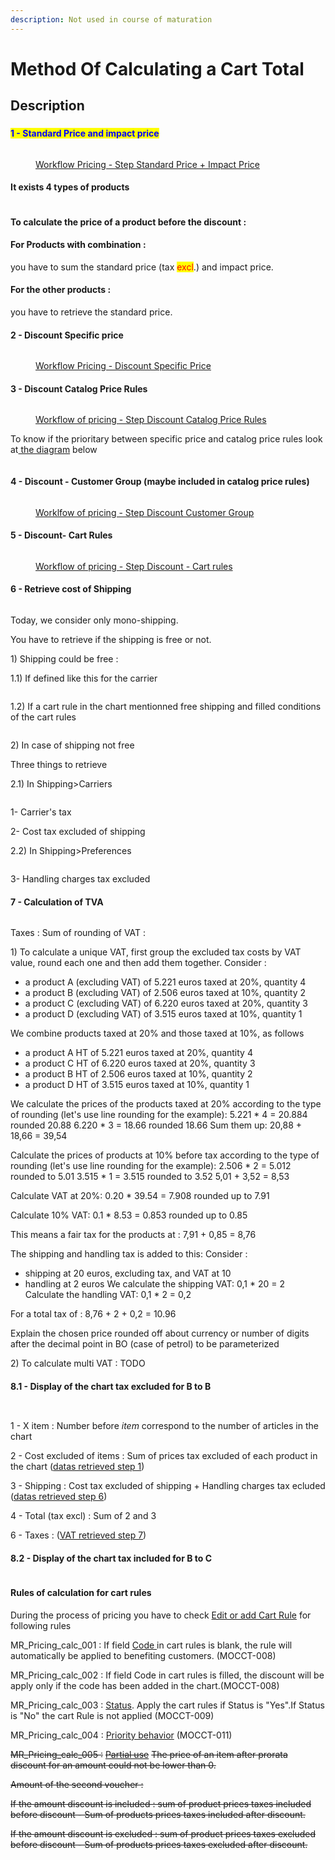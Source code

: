 ```yaml
---
description: Not used in course of maturation
---
```


# Method Of Calculating a Cart Total

## Description



###

#### <mark style="color:blue;">1 - Standard Price and impact price</mark>

<figure><img src="../../../.gitbook/assets/image (172).png" alt=""><figcaption><p><a href="https://docs.google.com/spreadsheets/d/1SKKAMRoQqmfnpv7Hg2fZdsrd1DjfuyYB3u8gmejZ3ZM/edit#gid=538880055">Workflow Pricing - Step Standard Price + Impact Price</a></p></figcaption></figure>

#### It exists 4 types of products&#x20;

<figure><img src="../../../.gitbook/assets/image (182).png" alt=""><figcaption></figcaption></figure>

#### To calculate the price of a product before the discount :

#### For Products with combination :

&#x20;you have to sum the standard price (tax <mark style="color:red;">excl</mark>.) and impact price.&#x20;

#### For the other products :

you have to retrieve the standard price.

#### 2 - Discount Specific price

<figure><img src="../../../.gitbook/assets/image (171).png" alt=""><figcaption><p><a href="https://docs.google.com/spreadsheets/d/1SKKAMRoQqmfnpv7Hg2fZdsrd1DjfuyYB3u8gmejZ3ZM/edit#gid=538880055">Workflow Pricing - Discount Specific Price</a></p></figcaption></figure>

#### 3 - Discount Catalog Price Rules

<figure><img src="../../../.gitbook/assets/image (169).png" alt=""><figcaption><p><a href="https://docs.google.com/spreadsheets/d/1SKKAMRoQqmfnpv7Hg2fZdsrd1DjfuyYB3u8gmejZ3ZM/edit#gid=538880055">Workflow of pricing - Step Discount Catalog Price Rules</a></p></figcaption></figure>

To know if the prioritary between specific price and catalog price rules look at[ the diagram](https://miro.com/app/board/uXjVMuh8JPM=/) below&#x20;

<figure><img src="../../../.gitbook/assets/image (9).png" alt=""><figcaption></figcaption></figure>

#### 4 - Discount - Customer Group (maybe included in catalog price rules)

<figure><img src="../../../.gitbook/assets/image (170).png" alt=""><figcaption><p><a href="https://docs.google.com/spreadsheets/d/1SKKAMRoQqmfnpv7Hg2fZdsrd1DjfuyYB3u8gmejZ3ZM/edit#gid=538880055">Worklfow of pricing - Step Discount Customer Group</a></p></figcaption></figure>



#### 5 - Discount- Cart Rules

<figure><img src="../../../.gitbook/assets/image (173).png" alt=""><figcaption><p><a href="https://docs.google.com/spreadsheets/d/1SKKAMRoQqmfnpv7Hg2fZdsrd1DjfuyYB3u8gmejZ3ZM/edit#gid=538880055">Workflow of pricing - Step Discount - Cart rules</a></p></figcaption></figure>



####



#### 6 - Retrieve cost of Shipping

<figure><img src="../../../.gitbook/assets/image (2).png" alt=""><figcaption></figcaption></figure>

Today, we consider only mono-shipping.

You have to retrieve if the shipping is free or not.

1\) Shipping could be free :&#x20;

1.1) If defined like this for the carrier&#x20;

<figure><img src="../../../.gitbook/assets/image (183).png" alt=""><figcaption></figcaption></figure>

1.2) If a cart rule in the chart mentionned free shipping and filled conditions of the cart rules

<figure><img src="../../../.gitbook/assets/image (184).png" alt=""><figcaption></figcaption></figure>

2\) In case of shipping not free

Three things to retrieve

2.1) In Shipping>Carriers

<figure><img src="../../../.gitbook/assets/image (185).png" alt=""><figcaption></figcaption></figure>

1- Carrier's tax

2- Cost tax excluded of shipping



2.2) In Shipping>Preferences

<figure><img src="../../../.gitbook/assets/image (186).png" alt=""><figcaption></figcaption></figure>

3- Handling charges tax excluded

#### 7 - Calculation of TVA

<figure><img src="../../../.gitbook/assets/image (3).png" alt=""><figcaption></figcaption></figure>

&#x20;Taxes : Sum of rounding of VAT :

1\) To calculate a unique VAT, first group the excluded tax costs by VAT value, round each one and then add them together. Consider :

* a product A (excluding VAT) of 5.221 euros taxed at 20%, quantity 4
* a product B (excluding VAT) of 2.506 euros taxed at 10%, quantity 2
* a product C (excluding VAT) of 6.220 euros taxed at 20%, quantity 3
* a product D (excluding VAT) of 3.515 euros taxed at 10%, quantity 1

We combine products taxed at 20% and those taxed at 10%, as follows

* a product A HT of 5.221 euros taxed at 20%, quantity 4
* a product C HT of 6.220 euros taxed at 20%, quantity 3
* a product B HT of 2.506 euros taxed at 10%, quantity 2
* a product D HT of 3.515 euros taxed at 10%, quantity 1

We calculate the prices of the products taxed at 20% according to the type of rounding (let's use line rounding for the example): 5.221 \* 4 = 20.884 rounded 20.88 6.220 \* 3 = 18.66 rounded 18.66 Sum them up: 20,88 + 18,66 = 39,54

Calculate the prices of products at 10% before tax according to the type of rounding (let's use line rounding for the example): 2.506 \* 2 = 5.012 rounded to 5.01 3.515 \* 1 = 3.515 rounded to 3.52 5,01 + 3,52 = 8,53

Calculate VAT at 20%: 0.20 \* 39.54 = 7.908 rounded up to 7.91

Calculate 10% VAT: 0.1 \* 8.53 = 0.853 rounded up to 0.85

This means a fair tax for the products at : 7,91 + 0,85 = 8,76



The shipping and handling tax is added to this: Consider :

* shipping at 20 euros, excluding tax, and VAT at 10
* handling at 2 euros We calculate the shipping VAT: 0,1 \* 20 = 2 Calculate the handling VAT: 0,1 \* 2 = 0,2

For a total tax of : 8,76 + 2 + 0,2 = 10.96

Explain the chosen price rounded off about currency or number of digits after the decimal point in BO (case of petrol) to be parameterized



2\) To calculate multi VAT : TODO

#### 8.1 - Display of the chart tax excluded for B to B

<figure><img src="../../../.gitbook/assets/image (4).png" alt=""><figcaption></figcaption></figure>

<figure><img src="../../../.gitbook/assets/image (181).png" alt=""><figcaption></figcaption></figure>

1 - X item : Number before _item_ correspond to the number of articles in the chart

2 - Cost excluded of items : Sum of prices tax excluded of each product in the chart ([datas retrieved step 1](method-of-calculating-a-cart-total.md#id-1-standard-price-and-impact-price))

3 - Shipping : Cost tax excluded of shipping + Handling charges tax ecluded ([datas retrieved step 6](method-of-calculating-a-cart-total.md#id-6-retrieve-cost-of-shipping))

4 - Total (tax excl) : Sum of 2 and 3

6 - Taxes : ([VAT retrieved step 7](method-of-calculating-a-cart-total.md#id-7-calculation-of-tva))



#### 8.2 - Display of the chart tax included for B to C

<figure><img src="../../../.gitbook/assets/image (5).png" alt=""><figcaption></figcaption></figure>



#### Rules of calculation for cart rules

During the process of pricing you have to check [Edit or add Cart Rule](../../ux-ui/back-office/sell/catalog/discounts/edit-or-add-cart-rule.md#code) for following rules

MR\_Pricing\_calc\_001 : If field [Code ](../../ux-ui/back-office/sell/catalog/discounts/edit-or-add-cart-rule.md#code)in cart rules is blank, the rule will automatically be applied to benefiting customers. (MOCCT-008)

MR\_Pricing\_calc\_002 : If field Code in cart rules is filled, the discount will be apply only if the code has been added in the chart.(MOCCT-008)

MR\_Pricing\_calc\_003 : [Status](../../ux-ui/back-office/sell/catalog/discounts/edit-or-add-cart-rule.md#status). Apply the cart rules if Status is "Yes".If Status is "No" the cart Rule is not applied (MOCCT-009)

MR\_Pricing\_calc\_004 : [Priority behavior](../../ux-ui/back-office/sell/catalog/discounts/edit-or-add-cart-rule.md#priority-behavior) (MOCCT-011)

~~MR\_Pricing\_calc\_005 :~~ [~~Partial use~~](../../ux-ui/back-office/sell/catalog/discounts/edit-or-add-cart-rule.md#partial-use-switch-toggle-button-behavior) ~~The price of an item after prorata discount for an amount could not be lower than 0.~~

~~Amount of the second voucher :~~

~~If the amount discount is included : sum of product prices taxes included before discount - Sum of products prices taxes included after discount.~~

~~If the amount discount is excluded : sum of product prices taxes excluded before discount - Sum of products prices taxes excluded after discount.~~
